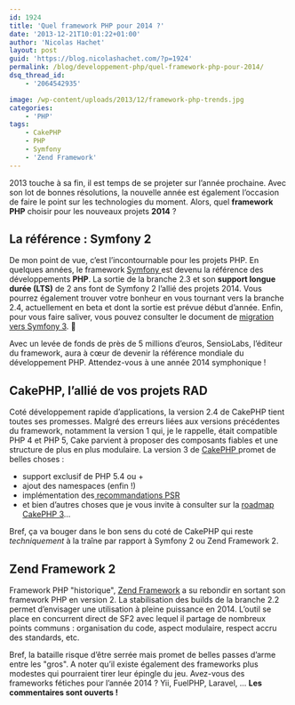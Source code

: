 ```yaml
---
id: 1924
title: 'Quel framework PHP pour 2014 ?'
date: '2013-12-21T10:01:22+01:00'
author: 'Nicolas Hachet'
layout: post
guid: 'https://blog.nicolashachet.com/?p=1924'
permalink: /blog/developpement-php/quel-framework-php-pour-2014/
dsq_thread_id:
    - '2064542935'

image: /wp-content/uploads/2013/12/framework-php-trends.jpg
categories:
    - 'PHP'
tags:
    - CakePHP
    - PHP
    - Symfony
    - 'Zend Framework'
---
```


2013 touche à sa fin, il est temps de se projeter sur l’année prochaine. Avec son lot de bonnes résolutions, la nouvelle année est également l’occasion de faire le point sur les technologies du moment. Alors, quel **framework PHP** choisir pour les nouveaux projets **2014** ?

## La référence : Symfony 2

De mon point de vue, c’est l’incontournable pour les projets PHP. En quelques années, le framework [Symfony ](https://www.symfony.com "Symfony 2")est devenu la référence des développements **PHP**. La sortie de la branche 2.3 et son **support longue durée (LTS)** de 2 ans font de Symfony 2 l’allié des projets 2014. Vous pourrez également trouver votre bonheur en vous tournant vers la branche 2.4, actuellement en beta et dont la sortie est prévue début d’année. Enfin, pour vous faire saliver, vous pouvez consulter le document de [migration vers Symfony 3](https://github.com/symfony/symfony/blob/master/UPGRADE-3.0.md "Migration vers Symfony 3"). 🙂

Avec un levée de fonds de près de 5 millions d’euros, SensioLabs, l’éditeur du framework, aura à cœur de devenir la référence mondiale du développement PHP. Attendez-vous à une année 2014 symphonique !

## CakePHP, l’allié de vos projets RAD

Coté développement rapide d’applications, la version 2.4 de CakePHP tient toutes ses promesses. Malgré des erreurs liées aux versions précédentes du framework, notamment la version 1 qui, je le rappelle, était compatible PHP 4 et PHP 5, Cake parvient à proposer des composants fiables et une structure de plus en plus modulaire. La version 3 de [CakePHP ](https://cakephp.org/ "CakePHP 2")promet de belles choses :

- support exclusif de PHP 5.4 ou +
- ajout des namespaces (enfin !)
- implémentation des[ recommandations PSR](https://blog.nicolashachet.com/technologies/php/quest-ce-que-les-recommandations-psr/ "Qu’est-ce que les recommandations PSR en PHP ?")
- et bien d’autres choses que je vous invite à consulter sur la [roadmap CakePHP 3](https://github.com/cakephp/cakephp/wiki/3.0-Roadmap "CakePHP 3 Roadmap")…

Bref, ça va bouger dans le bon sens du coté de CakePHP qui reste *techniquement* à la traîne par rapport à Symfony 2 ou Zend Framework 2.

## Zend Framework 2

Framework PHP "historique", [Zend Framework](https://www.zend.com/en/company/community/downloads "ZF2") a su rebondir en sortant son framework PHP en version 2. La stabilisation des builds de la branche 2.2 permet d’envisager une utilisation à pleine puissance en 2014. L’outil se place en concurrent direct de SF2 avec lequel il partage de nombreux points communs : organisation du code, aspect modulaire, respect accru des standards, etc.

Bref, la bataille risque d’être serrée mais promet de belles passes d’arme entre les "gros". A noter qu’il existe également des frameworks plus modestes qui pourraient tirer leur épingle du jeu. Avez-vous des frameworks fétiches pour l’année 2014 ? Yii, FuelPHP, Laravel, … **Les commentaires sont ouverts !**
